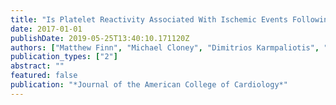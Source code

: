 ```yaml
---
title: "Is Platelet Reactivity Associated With Ischemic Events Following Successful Chronic Total Occlusion Percutaneous Coronary Intervention"
date: 2017-01-01
publishDate: 2019-05-25T13:40:10.171120Z
authors: ["Matthew Finn", "Michael Cloney", "Dimitrios Karmpaliotis", "Ajay Kirtane", "Philip Green", "Thomas McAndrew", "Claire Litherland", "Bjorn Redfors", "Witzenbichler Bernhard", "Giora Weisz", " others"]
publication_types: ["2"]
abstract: ""
featured: false
publication: "*Journal of the American College of Cardiology*"
---
```


